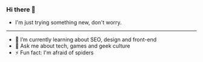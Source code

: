 ### Hi there 👋

 - I'm just trying something new, don't worry. 
---   
- 🌱 I’m currently learning about SEO, design and front-end
- 💬 Ask me about tech, games and geek culture
- ⚡ Fun fact: I'm afraid of spiders

